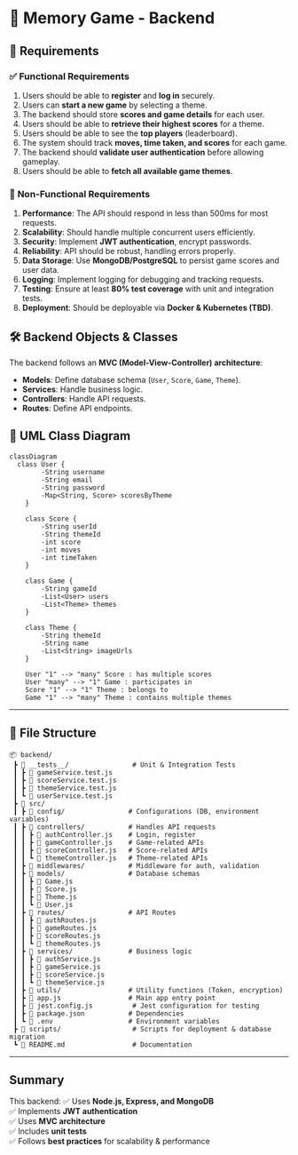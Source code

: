 # **📜 Memory Game - Backend**  

## **📌 Requirements**  

### ✅ **Functional Requirements**  
1. Users should be able to **register** and **log in** securely.
2. Users can **start a new game** by selecting a theme.
3. The backend should store **scores and game details** for each user.
4. Users should be able to **retrieve their highest scores** for a theme.
5. Users should be able to see the **top players** (leaderboard).
6. The system should track **moves, time taken, and scores** for each game.
7. The backend should **validate user authentication** before allowing gameplay.
8. Users should be able to **fetch all available game themes**.

### 🔧 **Non-Functional Requirements**
1. **Performance**: The API should respond in less than 500ms for most requests.
2. **Scalability**: Should handle multiple concurrent users efficiently.
3. **Security**: Implement **JWT authentication**, encrypt passwords.
4. **Reliability**: API should be robust, handling errors properly.
5. **Data Storage**: Use **MongoDB/PostgreSQL** to persist game scores and user data.
6. **Logging**: Implement logging for debugging and tracking requests.
7. **Testing**: Ensure at least **80% test coverage** with unit and integration tests.
8. **Deployment**: Should be deployable via **Docker & Kubernetes (TBD)**.

## **🛠 Backend Objects & Classes**
The backend follows an **MVC (Model-View-Controller) architecture**:
- **Models**: Define database schema (`User`, `Score`, `Game`, `Theme`).
- **Services**: Handle business logic.
- **Controllers**: Handle API requests.
- **Routes**: Define API endpoints.

## **📌 UML Class Diagram**  

```mermaid
classDiagram
  class User {
        -String username
        -String email
        -String password
        -Map<String, Score> scoresByTheme
    }

    class Score {
        -String userId
        -String themeId
        -int score
        -int moves
        -int timeTaken
    }

    class Game {
        -String gameId
        -List<User> users
        -List<Theme> themes
    }

    class Theme {
        -String themeId
        -String name
        -List<String> imageUrls
    }

    User "1" --> "many" Score : has multiple scores
    User "many" --> "1" Game : participates in
    Score "1" --> "1" Theme : belongs to
    Game "1" --> "many" Theme : contains multiple themes
```

---

## **📁 File Structure**  
```
📦 backend/
 ┣ 📂 __tests__/                # Unit & Integration Tests
 ┃ ┣ 📜 gameService.test.js
 ┃ ┣ 📜 scoreService.test.js
 ┃ ┣ 📜 themeService.test.js
 ┃ ┗ 📜 userService.test.js
 ┣ 📂 src/
 ┃ ┣ 📂 config/                # Configurations (DB, environment variables)
 ┃ ┣ 📂 controllers/           # Handles API requests
 ┃ ┃ ┣ 📜 authController.js    # Login, register
 ┃ ┃ ┣ 📜 gameController.js    # Game-related APIs
 ┃ ┃ ┣ 📜 scoreController.js   # Score-related APIs
 ┃ ┃ ┗ 📜 themeController.js   # Theme-related APIs
 ┃ ┣ 📂 middlewares/           # Middleware for auth, validation
 ┃ ┣ 📂 models/                # Database schemas
 ┃ ┃ ┣ 📜 Game.js
 ┃ ┃ ┣ 📜 Score.js
 ┃ ┃ ┣ 📜 Theme.js
 ┃ ┃ ┗ 📜 User.js
 ┃ ┣ 📂 routes/                # API Routes
 ┃ ┃ ┣ 📜 authRoutes.js
 ┃ ┃ ┣ 📜 gameRoutes.js
 ┃ ┃ ┣ 📜 scoreRoutes.js
 ┃ ┃ ┗ 📜 themeRoutes.js
 ┃ ┣ 📂 services/              # Business logic
 ┃ ┃ ┣ 📜 authService.js
 ┃ ┃ ┣ 📜 gameService.js
 ┃ ┃ ┣ 📜 scoreService.js
 ┃ ┃ ┗ 📜 themeService.js
 ┃ ┣ 📂 utils/                 # Utility functions (Token, encryption)
 ┃ ┣ 📜 app.js                 # Main app entry point
 ┃ ┣ 📜 jest.config.js          # Jest configuration for testing
 ┃ ┣ 📜 package.json           # Dependencies
 ┃ ┗ 📜 .env                   # Environment variables
 ┣ 📂 scripts/                  # Scripts for deployment & database migration
 ┗ 📜 README.md                 # Documentation
```

---

## **Summary**
This backend:
✅ Uses **Node.js, Express, and MongoDB**  
✅ Implements **JWT authentication**  
✅ Uses **MVC architecture**  
✅ Includes **unit tests**  
✅ Follows **best practices** for scalability & performance  
